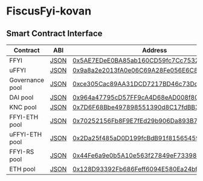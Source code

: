 # FiscusFyi-kovan
## Smart Contract Interface

| Contract | ABI | Address |
| -- | -- | -- |
| FFYI | [JSON]() | [0x5AE7EDeE0BA85ab160CD59fc7Cc75321975441FB](https://kovan.etherscan.io/address/0x5AE7EDeE0BA85ab160CD59fc7Cc75321975441FB#code) |
| uFFYI | [JSON]() | [0x9a8a2e2013fA0e06C69A28Fe056E6C8D7cDBB5Cc](https://kovan.etherscan.io/address/0x9a8a2e2013fA0e06C69A28Fe056E6C8D7cDBB5Cc#code) |
| Governance pool	 | [JSON]() | [0xce305Cac89AA31DCD7217BD46c73Dd8F2eED4b08](https://kovan.etherscan.io/address/0xce305Cac89AA31DCD7217BD46c73Dd8F2eED4b08#code) |
| DAI pool  | [JSON]() | [0x964a47795cD57FF9cA4D68eAD008f8060cC65E48](https://kovan.etherscan.io/address/0x964a47795cD57FF9cA4D68eAD008f8060cC65E48#code) |
| KNC pool  | [JSON]() | [0x7D6F68Bbe497898551390d8C17fdBB3885E7f736](https://kovan.etherscan.io/address/0x7D6F68Bbe497898551390d8C17fdBB3885E7f736#code) |
| FFYI-ETH pool  | [JSON]() | [0x70252156Fb8F9E7fEd29b906Da893B789406C64a](https://kovan.etherscan.io/address/0x70252156Fb8F9E7fEd29b906Da893B789406C64a#code) |
| uFFYI-ETH pool  | [JSON]() | [0x2Da25f485aD0D199fcBdB91f81565459928FF4f1](https://kovan.etherscan.io/address/0x2Da25f485aD0D199fcBdB91f81565459928FF4f1#code) |
| FFYI-RS pool  | [JSON]() | [0x44Fe6a9e0b5A10e563f27849eF7339839ceAc475](https://kovan.etherscan.io/address/0x44Fe6a9e0b5A10e563f27849eF7339839ceAc475#code) |
| ETH pool  | [JSON]() | [0x128D93392Fb686Feff6094E580Ea24bf63b5e70b](https://kovan.etherscan.io/address/0x128D93392Fb686Feff6094E580Ea24bf63b5e70b#code) |
